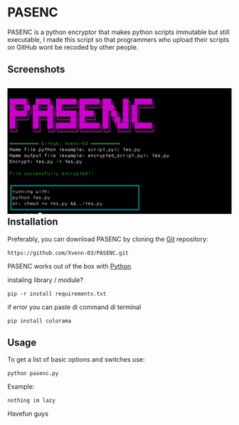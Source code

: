 # PASENC
PASENC is a python encryptor that makes python scripts immutable but still executable, I made this script so that programmers who upload their scripts on GitHub wont be recoded by other people. 

Screenshots
----

![Screenshot](https://github.com/Xvenn-03/PASENC/blob/main/Screenshot_PASENC.jpg)
Installation
----

Preferably, you can download PASENC by cloning the [Git](https://github.com/Xvenn-03/PASENC.git) repository:

    https://github.com/Xvenn-03/PASENC.git

PASENC works out of the box with [Python](https://www.python.org/download/) 

instaling library / module?

    pip -r install requirements.txt

if error you can paste di command di terminal

    pip install colorama

Usage
----

To get a list of basic options and switches use:

    python pasenc.py

Example:

    nothing im lazy

Havefun guys
